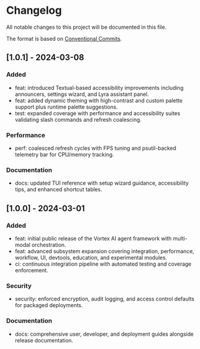 # Changelog

All notable changes to this project will be documented in this file.

The format is based on [Conventional Commits](https://www.conventionalcommits.org/en/v1.0.0/).

## [1.0.1] - 2024-03-08
### Added
- feat: introduced Textual-based accessibility improvements including announcers, settings wizard, and Lyra assistant panel.
- feat: added dynamic theming with high-contrast and custom palette support plus runtime palette suggestions.
- test: expanded coverage with performance and accessibility suites validating slash commands and refresh coalescing.

### Performance
- perf: coalesced refresh cycles with FPS tuning and psutil-backed telemetry bar for CPU/memory tracking.

### Documentation
- docs: updated TUI reference with setup wizard guidance, accessibility tips, and enhanced shortcut tables.

## [1.0.0] - 2024-03-01
### Added
- feat: initial public release of the Vortex AI agent framework with multi-modal orchestration.
- feat: advanced subsystem expansion covering integration, performance, workflow, UI, devtools, education, and experimental modules.
- ci: continuous integration pipeline with automated testing and coverage enforcement.

### Security
- security: enforced encryption, audit logging, and access control defaults for packaged deployments.

### Documentation
- docs: comprehensive user, developer, and deployment guides alongside release documentation.
